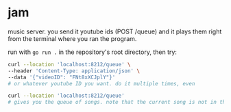 # jam

music server. you send it youtube ids (POST /queue) and it plays them right from the terminal where you ran the program.

run with `go run .` in the repository's root directory, then try:
```sh
curl --location 'localhost:8212/queue' \
--header 'Content-Type: application/json' \
--data '{"videoID": "FNt8xXCJplY"}'
# or whatever youtube ID you want. do it multiple times, even

curl --location 'localhost:8212/queue'
# gives you the queue of songs. note that the current song is not in the queue
```
